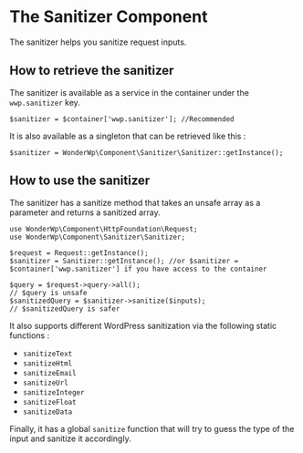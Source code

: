 # The Sanitizer Component

The sanitizer helps you sanitize request inputs.

## How to retrieve the sanitizer

The sanitizer is available as a service in the container under the `wwp.sanitizer` key.

```
$sanitizer = $container['wwp.sanitizer']; //Recommended
```

It is also available as a singleton that can be retrieved like this :

```
$sanitizer = WonderWp\Component\Sanitizer\Sanitizer::getInstance();
```

## How to use the sanitizer

The sanitizer has a sanitize method that takes an unsafe array as a parameter and returns a sanitized array.

```
use WonderWp\Component\HttpFoundation\Request;
use WonderWp\Component\Sanitizer\Sanitizer;

$request = Request::getInstance();
$sanitizer = Sanitizer::getInstance(); //or $sanitizer = $container['wwp.sanitizer'] if you have access to the container

$query = $request->query->all();
// $query is unsafe
$sanitizedQuery = $sanitizer->sanitize($inputs);
// $sanitizedQuery is safer
```

It also supports different WordPress sanitization via the following static functions :

- `sanitizeText`
- `sanitizeHtml`
- `sanitizeEmail`
- `sanitizeUrl`
- `sanitizeInteger`
- `sanitizeFloat`
- `sanitizeData`

Finally, it has a global `sanitize` function that will try to guess the type of the input and sanitize it accordingly.
